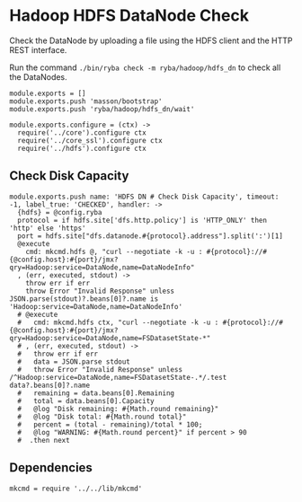 
# Hadoop HDFS DataNode Check

Check the DataNode by uploading a file using the HDFS client and the HTTP REST
interface.

Run the command `./bin/ryba check -m ryba/hadoop/hdfs_dn` to check all the
DataNodes.

    module.exports = []
    module.exports.push 'masson/bootstrap'
    module.exports.push 'ryba/hadoop/hdfs_dn/wait'

    module.exports.configure = (ctx) ->
      require('../core').configure ctx
      require('../core_ssl').configure ctx
      require('../hdfs').configure ctx

## Check Disk Capacity

    module.exports.push name: 'HDFS DN # Check Disk Capacity', timeout: -1, label_true: 'CHECKED', handler: ->
      {hdfs} = @config.ryba
      protocol = if hdfs.site['dfs.http.policy'] is 'HTTP_ONLY' then 'http' else 'https'
      port = hdfs.site["dfs.datanode.#{protocol}.address"].split(':')[1]
      @execute
        cmd: mkcmd.hdfs @, "curl --negotiate -k -u : #{protocol}://#{@config.host}:#{port}/jmx?qry=Hadoop:service=DataNode,name=DataNodeInfo"
      , (err, executed, stdout) ->
        throw err if err
        throw Error "Invalid Response" unless JSON.parse(stdout)?.beans[0]?.name is 'Hadoop:service=DataNode,name=DataNodeInfo'
      # @execute
      #   cmd: mkcmd.hdfs ctx, "curl --negotiate -k -u : #{protocol}://#{@config.host}:#{port}/jmx?qry=Hadoop:service=DataNode,name=FSDatasetState-*"
      # , (err, executed, stdout) ->
      #   throw err if err
      #   data = JSON.parse stdout
      #   throw Error "Invalid Response" unless /^Hadoop:service=DataNode,name=FSDatasetState-.*/.test data?.beans[0]?.name
      #   remaining = data.beans[0].Remaining
      #   total = data.beans[0].Capacity
      #   @log "Disk remaining: #{Math.round remaining}"
      #   @log "Disk total: #{Math.round total}"
      #   percent = (total - remaining)/total * 100;
      #   @log "WARNING: #{Math.round percent}" if percent > 90
      #  .then next

## Dependencies

    mkcmd = require '../../lib/mkcmd'
